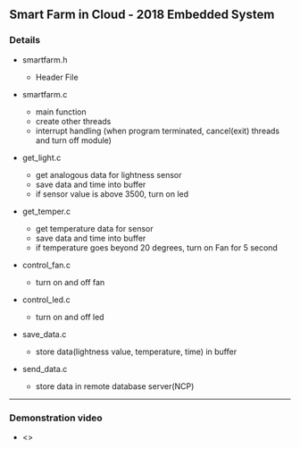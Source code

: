 ## Smart Farm in Cloud - 2018 Embedded System
  
### Details
  - smartfarm.h
    + Header File
  
  - smartfarm.c
    + main function
    + create other threads
    + interrupt handling (when program terminated,  cancel(exit) threads and turn off module)
    
  - get_light.c
    + get analogous data for lightness sensor
    + save data and time into buffer
    + if sensor value is above 3500, turn on led
    
  - get_temper.c
    + get temperature data for sensor
    + save data and time into buffer
    + if temperature goes beyond 20 degrees, turn on Fan for 5 second
    
  - control_fan.c
    + turn on and off fan
    
  - control_led.c
    + turn on and off led
    
  - save_data.c
    + store data(lightness value, temperature, time) in buffer
    
  - send_data.c
    + store data in remote database server(NCP) 

***
### Demonstration video
  -  <>
    
    
